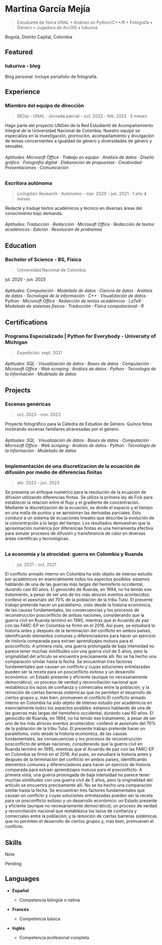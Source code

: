 
# Martina García Mejía
> Estudiante de física UNAL • Análisis en Python/C++/R • Fotógrafa • Género • Jugadora de ArcGIS • tukuriva

Bogotá, Distrito Capital, Colombia


## Featured

### tukuriva - blog
Blog personal. Incluye portafolio de fotografía.


## Experience

### Miembro del equipo de dirección
> REDai - UNAL · Jornada parcial - oct. 2022 - feb. 2023 · 5 meses

Hago parte del proyecto UNGen de la Red Estudiantil de Acompañamiento Integral de la Universidad Nacional de Colombia. Nuestro equipo se especializa en la investigación, promoción, acompañamiento y divulgación de temas concernientes a igualdad de género y diversidades de género y sexuales.
###### Aptitudes: Microsoft Office · Trabajo en equipo · Análisis de datos · Diseño gráfico · Fotografía digital · Elaboración de propuestas · Creatividad · Presentaciones · Comunicación

### Escritora autónoma
> Livingston Research · Autónomo - mar. 2020 - jun. 2021 · 1 año 4 meses

Redacté y traduje textos académicos y técnico en diversas áreas del conocimiento bajo demanda.
###### Aptitudes: Traducción · Redacción · Microsoft Office · Redacción de textos académicos · Edición · Resolución de problemas


## Education

### Bachelor of Science - BS, Física
> Universidad Nacional de Colombia

jul. 2020 - jun. 2025
###### Aptitudes: Computación · Modelado de datos · Ciencia de datos · Análisis de datos · Tecnología de la información · C++ · Visualización de datos · Python · Microsoft Office · Redacción de textos académicos · LaTeX · Modelado de sistemas físicos · Traducción · Física computacional · R


## Certifications

### Programa Especializado | Python for Everybody - University of Michigan
> Expedición: sept. 2021
###### Aptitudes: SQL · Visualización de datos · Bases de datos · Computación · Microsoft Office · Web scraping · Análisis de datos · Python · Tecnología de la información · Modelado de datos


## Projects

### Escenas genéricas
> oct. 2023 - nov. 2023

Proyecto fotográfico para la Cátedra de Estudios de Género. Quince fotos mostrando escenas familiares atravesadas por el género.
###### Aptitudes: SQL · Visualización de datos · Bases de datos · Computación · Microsoft Office · Web scraping · Análisis de datos · Python · Tecnología de la información · Modelado de datos

### Implementación de una discretizacion de la ecuación de difusión por medio de diferencias finitas
> abr. 2023 - jun. 2023

Se presenta un enfoque numérico para la resolución de la ecuación de difusión utilizando diferencias finitas. Se utiliza la primera ley de Fick para establecer la relación entre el flujo y el gradiente de concentración. Mediante la discretización de la ecuación, se divide el espacio y el tiempo en una malla de puntos y se aproximan las derivadas parciales. Esto conduce a un sistema de ecuaciones lineales que describe la evolución de la concentración a lo largo del tiempo. Los resultados demuestran que la aproximación numérica por diferencias finitas es una herramienta efectiva para simular procesos de difusión y transferencia de calor en diversas áreas científicas y tecnológicas.
###### 

### La economía y la atrocidad: guerra en Colombia y Ruanda
> jul. 2021 - oct. 2021

El conflicto armado interno en Colombia ha sido objeto de intenso estudio por académicos en esencialmente todos los aspectos posibles: estamos hablando de una de las guerras más largas del hemisferio occidental, durando casi 60 años. El genocidio de Ruanda, en 1994, no ha tenido ese tratamiento, a pesar de ser uno de los más atroces eventos acontecidos: conllevó el asesinato del 70% de la población de la tribu Tutsi. El presente trabajo pretende hacer un paralelismo, visto desde la historia económica, de las causas fundamentales, las consecuencias y los procesos de reconstrucción posconflicto de ambas naciones, considerando que la guerra civil en Ruanda terminó en 1995, mientras que el Acuerdo de paz con las FARC-EP en Colombia se firmó en el 2016. Así pues, se estudiará la historia antes y después de la terminación del conflicto en ambos países, identificando elementos comunes y diferenciadores para hacer un ejercicio de historia comparada para extraer aprendizajes mutuos para el posconflicto. A primera vista, una guerra prolongada de baja intensidad no parece tener muchas similitudes con una guerra civil de 5 años, pero la originalidad del artículo se encuentra precisamente allí. No se ha hecho una comparación similar hasta la fecha. Se encuentran tres factores fundamentales que causan un conflicto y cuyas soluciones entrelazadas pueden ser la receta para un posconflicto exitoso y un desarrollo económico: un Estado presente y eficiente (aunque no necesariamente democrático); un proceso de verdad y reconciliación nacional que restablezca los lazos de confianza y comerciales entre la población; y la remoción de ciertas barreras sistémicas que no permiten el desarrollo de ciertos grupos y, más bien, promueven el conflicto.El conflicto armado interno en Colombia ha sido objeto de intenso estudio por académicos en esencialmente todos los aspectos posibles: estamos hablando de una de las guerras más largas del hemisferio occidental, durando casi 60 años. El genocidio de Ruanda, en 1994, no ha tenido ese tratamiento, a pesar de ser uno de los más atroces eventos acontecidos: conllevó el asesinato del 70% de la población de la tribu Tutsi. El presente trabajo pretende hacer un paralelismo, visto desde la historia económica, de las causas fundamentales, las consecuencias y los procesos de reconstrucción posconflicto de ambas naciones, considerando que la guerra civil en Ruanda terminó en 1995, mientras que el Acuerdo de paz con las FARC-EP en Colombia se firmó en el 2016. Así pues, se estudiará la historia antes y después de la terminación del conflicto en ambos países, identificando elementos comunes y diferenciadores para hacer un ejercicio de historia comparada para extraer aprendizajes mutuos para el posconflicto. A primera vista, una guerra prolongada de baja intensidad no parece tener muchas similitudes con una guerra civil de 5 años, pero la originalidad del artículo se encuentra precisamente allí. No se ha hecho una comparación similar hasta la fecha. Se encuentran tres factores fundamentales que causan un conflicto y cuyas soluciones entrelazadas pueden ser la receta para un posconflicto exitoso y un desarrollo económico: un Estado presente y eficiente (aunque no necesariamente democrático); un proceso de verdad y reconciliación nacional que restablezca los lazos de confianza y comerciales entre la población; y la remoción de ciertas barreras sistémicas que 
no permiten el desarrollo de ciertos grupos y, más bien, promueven el conflicto.
###### 


## Skills
> [!NOTE]
> Pending

## Languages

- **Español**
  - Competencia bilingüe o nativa

- **Francés**
  - Competencia básica

- **Inglés**
  - Competencia profesional completa
